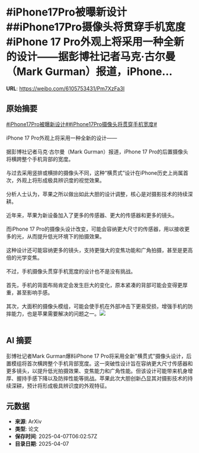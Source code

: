 # #iPhone17Pro被曝新设计##iPhone17Pro摄像头将贯穿手机宽度#iPhone 17 Pro外观上将采用一种全新的设计——据彭博社记者马克·古尔曼（Mark Gurman）报道，iPhone...

**URL**: https://weibo.com/6105753431/Pm7XzFa3I

## 原始摘要

<a href="https://m.weibo.cn/search?containerid=231522type%3D1%26t%3D10%26q%3D%23iPhone17Pro%E8%A2%AB%E6%9B%9D%E6%96%B0%E8%AE%BE%E8%AE%A1%23&amp;extparam=%23iPhone17Pro%E8%A2%AB%E6%9B%9D%E6%96%B0%E8%AE%BE%E8%AE%A1%23" data-hide=""><span class="surl-text">#iPhone17Pro被曝新设计#</span></a><a href="https://m.weibo.cn/search?containerid=231522type%3D1%26t%3D10%26q%3D%23iPhone17Pro%E6%91%84%E5%83%8F%E5%A4%B4%E5%B0%86%E8%B4%AF%E7%A9%BF%E6%89%8B%E6%9C%BA%E5%AE%BD%E5%BA%A6%23&amp;extparam=%23iPhone17Pro%E6%91%84%E5%83%8F%E5%A4%B4%E5%B0%86%E8%B4%AF%E7%A9%BF%E6%89%8B%E6%9C%BA%E5%AE%BD%E5%BA%A6%23" data-hide=""><span class="surl-text">#iPhone17Pro摄像头将贯穿手机宽度#</span></a><br><br>iPhone 17 Pro外观上将采用一种全新的设计——<br><br>据彭博社记者马克·古尔曼（Mark Gurman）报道，iPhone 17 Pro的后置摄像头将横跨整个手机背部的宽度。<br><br>与过去采用竖排或横排的摄像头不同，这种“横贯式”设计在iPhone历史上尚属首次，外观上将形成极具辨识度的视觉效果。<br><br>分析人士认为，苹果之所以做出如此大胆的设计调整，核心是对摄影技术的持续深耕。<br><br>近年来，苹果为新设备加入了更多的传感器、更大的传感器和更多的镜头。<br><br>而iPhone 17 Pro的摄像头设计改变，可能会容纳更大尺寸的传感器，用以接收更多的光，从而提升低光环境下的拍摄效果。<br><br>这种设计还可能容纳更多的镜头，支持更强大的变焦功能和广角拍摄，甚至是更高倍的光学变焦。<br><br>不过，手机摄像头贯穿手机宽度的设计也不是没有挑战。<br><br>首先，手机的背面布局肯定会发生巨大的变化，原本紧凑的背部可能会变得更厚重，甚至影响手感。<br><br>其次，大面积的摄像头模组，可能会使手机在外部冲击下更易受损，增强手机的防摔能力，也是苹果需要解决的问题之一。<img style="" src="https://tvax2.sinaimg.cn/large/006Fd7o3gy1i080x14823j30zk0ns4ci.jpg" referrerpolicy="no-referrer"><br><br>

## AI 摘要

彭博社记者Mark Gurman爆料iPhone 17 Pro将采用全新"横贯式"摄像头设计，后置模组将首次横跨整个手机背部宽度。这一突破性设计旨在容纳更大尺寸传感器和更多镜头，以提升低光拍摄效果、变焦能力和广角性能。但该设计可能带来机身增厚、握持手感下降以及防摔性能等挑战。苹果此次大胆创新凸显其对摄影技术的持续深耕，预计将形成极具辨识度的外观特征。

## 元数据

- **来源**: ArXiv
- **类型**: 论文
- **保存时间**: 2025-04-07T06:02:57Z
- **目录日期**: 2025-04-07
